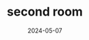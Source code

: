 ---
id: 2
title: 'second room'
date: 2024-05-07
description: "This is the second room of my new Astro website."
game: game-2
---